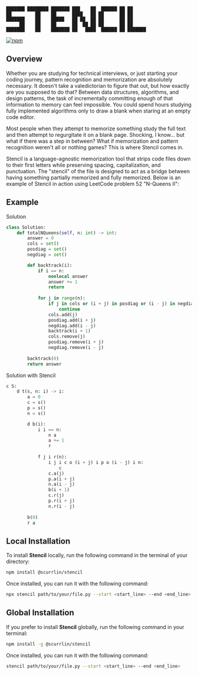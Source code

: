 ```

███████ ████████ ███████ ███    ██  ██████ ██ ██      
██         ██    ██      ████   ██ ██      ██ ██      
███████    ██    █████   ██ ██  ██ ██      ██ ██      
     ██    ██    ██      ██  ██ ██ ██      ██ ██      
███████    ██    ███████ ██   ████  ██████ ██ ███████ 

```

[![npm](https://img.shields.io/npm/dt/%40scurrlin%2Fstencil?style=flat&color=blue)](https://www.npmjs.com/package/@scurrlin/stencil)

## Overview

Whether you are studying for technical interviews, or just starting your coding journey, pattern recognition and memorization are absolutely necessary. It doesn't take a valedictorian to figure that out, but how exactly are you supposed to do that? Between data structures, algorithms, and design patterns, the task of incrementally committing enough of that information to memory can feel impossible. You could spend hours studying fully implemented algorithms only to draw a blank when staring at an empty code editor.

Most people when they attempt to memorize something study the full text and then attempt to regurgitate it on a blank page. Shocking, I know... but what if there was a step in between? What if memorization and pattern recognition weren't all or nothing games? This is where Stencil comes in.

Stencil is a language-agnostic memorization tool that strips code files down to their first letters while preserving spacing, capitalization, and punctuation. The "stencil" of the file is designed to act as a bridge between having something partially memorized and fully memorized. Below is an example of Stencil in action using LeetCode problem 52 "N-Queens II":

## Example

Solution

```python
class Solution:
    def totalNQueens(self, n: int) -> int:
        answer = 0
        cols = set()
        posdiag = set()
        negdiag = set()

        def backtrack(i):
            if i == n:
                nonlocal answer
                answer += 1
                return
            
            for j in range(n):
                if j in cols or (i + j) in posdiag or (i - j) in negdiag:
                    continue
                cols.add(j)
                posdiag.add(i + j)
                negdiag.add(i - j)
                backtrack(i + 1)
                cols.remove(j)
                posdiag.remove(i + j)
                negdiag.remove(i - j)
        
        backtrack(0)
        return answer
```

Solution with Stencil

```python
c S:
    d t(s, n: i) -> i:
        a = 0
        c = s()
        p = s()
        n = s()

        d b(i):
            i i == n:
                n a
                a += 1
                r
            
            f j i r(n):
                i j i c o (i + j) i p o (i - j) i n:
                    c
                c.a(j)
                p.a(i + j)
                n.a(i - j)
                b(i + 1)
                c.r(j)
                p.r(i + j)
                n.r(i - j)
        
        b(0)
        r a
```

## Local Installation

To install **Stencil** locally, run the following command in the terminal of your directory:

```bash
npm install @scurrlin/stencil
```

Once installed, you can run it with the following command:

```bash
npx stencil path/to/your/file.py --start <start_line> --end <end_line>
```

## Global Installation

If you prefer to install **Stencil** globally, run the following command in your terminal:

```bash
npm install -g @scurrlin/stencil
```

Once installed, you can run it with the following command:

```bash
stencil path/to/your/file.py --start <start_line> --end <end_line>
```